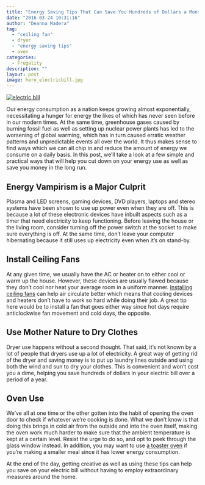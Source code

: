 ```yaml
---
title: "Energy Saving Tips That Can Save You Hundreds of Dollars a Month"
date: "2016-03-24 10:31:16"
author: "Deanna Madera"
tag:
  - "ceiling fan"
  - dryer
  - "energy saving tips"
  - oven
categories:
  - Frugality
description: ""
layout: post
image: hero_electricbill.jpg
---
```


[![electric bill](/electric-bill.jpg)](/electric-bill.jpg)

Our energy consumption as a nation keeps growing almost exponentially, necessitating a hunger for energy the likes of which has never seen before in our modern times. At the same time, greenhouse gases caused by burning fossil fuel as well as setting up nuclear power plants has led to the worsening of global warming, which has in turn caused erratic weather patterns and unpredictable events all over the world. It thus makes sense to find ways which we can all chip in and reduce the amount of energy we consume on a daily basis. In this post, we’ll take a look at a few simple and practical ways that will help you cut down on your energy use as well as save you money in the long run.

## Energy Vampirism is a Major Culprit

Plasma and LED screens, gaming devices, DVD players, laptops and stereo systems have been shown to use up power even when they are off. This is because a lot of these electronic devices have inbuilt aspects such as a timer that need electricity to keep functioning. Before leaving the house or the living room, consider turning off the power switch at the socket to make sure everything is off. At the same time, don’t leave your computer hibernating because it still uses up electricity even when it’s on stand-by.

## Install Ceiling Fans

At any given time, we usually have the AC or heater on to either cool or warm up the house. However, these devices are usually flawed because they don’t cool nor heat your average room in a uniform manner. [Installing ceiling fans](https://www.bobvila.com/articles/2479-how-to-install-a-ceiling-fan/) can help air circulate better which means that cooling devices and heaters don’t have to work so hard while doing their job. A great tip here would be to install a fan that goes either way since hot days require anticlockwise fan movement and cold days, the opposite.

## Use Mother Nature to Dry Clothes

Dryer use happens without a second thought. That said, it’s not known by a lot of people that dryers use up a lot of electricity. A great way of getting rid of the dryer and saving money is to put up laundry lines outside and using both the wind and sun to dry your clothes. This is convenient and won’t cost you a dime, helping you save hundreds of dollars in your electric bill over a period of a year.

## Oven Use

We’ve all at one time or the other gotten into the habit of opening the oven door to check if whatever we’re cooking is done. What we don’t know is that doing this brings in cold air from the outside and into the oven itself, making the oven work much harder to make sure that the ambient temperature is kept at a certain level. Resist the urge to do so, and opt to peek through the glass window instead. In addition, you may want to use [a toaster oven](https://www.homeminders.com/Articles/HomemindersArticle/tabid/77/ArticleId/520/Default.aspx) if you’re making a smaller meal since it has lower energy consumption.

At the end of the day, getting creative as well as using these tips can help you save on your electric bill without having to employ extraordinary measures around the home.
